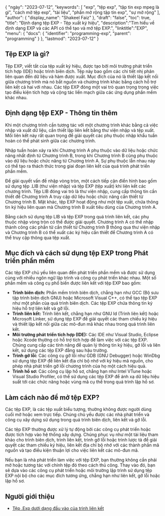 {
"ngày": "2023-07-12",
  "keywords": [
"exp",
"tệp exp",
"tập tin exp mpeg là gì",
"cách mở tệp exp",
"tài liệu",
"phần mở rộng tập tin exp",
"sự mở rộng"
],
  "author": {
"display_name": "Shakeel Faiz"
},
"draft": "false",
"toc": true,
"title": "Định dạng tệp EXP - Tệp xuất ký hiệu",
  "description":"Tìm hiểu về định dạng EXP và các API có thể tạo và mở tệp EXP.",
"linktitle":"EXP",
  "menu": {
    "docs": {
      "identifier": "programming-exp",
      "parent": "programming"
}
},
"lastmod": "2023-07-12"
}

## Tệp EXP là gì?

Tệp EXP, viết tắt của tệp xuất ký hiệu, được tạo bởi môi trường phát triển tích hợp (IDE) hoặc trình biên dịch. Tệp này bao gồm các chi tiết nhị phân liên quan đến dữ liệu và hàm được xuất. Mục đích của nó là thiết lập kết nối giữa chương trình mà nó bắt nguồn và chương trình khác bằng cách hỗ trợ liên kết cả hai với nhau. Các tệp EXP đóng một vai trò quan trọng trong việc tạo điều kiện tích hợp và cộng tác liền mạch giữa các ứng dụng phần mềm khác nhau.

## Định dạng tệp EXP - Thông tin thêm

Khi một chương trình cần tương tác với một chương trình khác bằng cả việc nhập và xuất dữ liệu, cần thiết lập liên kết bằng thư viện nhập và tệp xuất. Mối liên kết này rất quan trọng để giải quyết các phụ thuộc nhập khẩu tuần hoàn có thể phát sinh giữa các chương trình.

Nhập tuần hoàn xảy ra khi Chương trình A phụ thuộc vào dữ liệu hoặc chức năng nhất định từ Chương trình B, trong khi Chương trình B cũng phụ thuộc vào dữ liệu hoặc chức năng từ Chương trình A. Sự phụ thuộc lẫn nhau này có thể tạo ra thách thức trong giai đoạn liên kết của quá trình phát triển phần mềm.

Để giải quyết vấn đề nhập vòng tròn, một cách tiếp cận điển hình bao gồm sử dụng tệp .LIB (thư viện nhập) và tệp EXP (tệp xuất) khi liên kết các chương trình. Tệp LIB đóng vai trò là thư viện nhập, cung cấp thông tin cần thiết để Chương trình A truy cập dữ liệu hoặc chức năng cần thiết từ Chương trình B. Mặt khác, tệp EXP hoạt động như một tệp xuất, chứa thông tin ký hiệu liên quan mà Chương trình B xuất tiêu dùng của Chương trình A.

Bằng cách sử dụng tệp LIB và tệp EXP trong quá trình liên kết, các phụ thuộc nhập vòng tròn có thể được giải quyết. Chương trình A có thể nhập thành công các phần tử cần thiết từ Chương trình B thông qua thư viện nhập và Chương trình B có thể xuất các ký hiệu cần thiết để Chương trình A có thể truy cập thông qua tệp xuất.

## Mục đích và cách sử dụng tệp EXP trong Phát triển phần mềm

Các tệp EXP chủ yếu liên quan đến phát triển phần mềm và được sử dụng cùng với nhiều ngôn ngữ lập trình và công cụ phát triển khác nhau. Một số phần mềm và công cụ phổ biến được liên kết với tệp EXP bao gồm:

- **Trình biên dịch:** Phần mềm trình biên dịch, chẳng hạn như GCC (Bộ sưu tập trình biên dịch GNU) hoặc Microsoft Visual C++, có thể tạo tệp EXP như một phần của quá trình biên dịch. Các tệp EXP chứa thông tin ký hiệu hỗ trợ liên kết và gỡ lỗi.
- **Trình liên kết:** Trình liên kết, chẳng hạn như GNU ld (Trình liên kết) hoặc Microsoft Linker, sử dụng tệp EXP để giải quyết các tham chiếu ký hiệu và thiết lập kết nối giữa các mô-đun mã khác nhau trong quá trình liên kết.
- **Môi trường phát triển tích hợp (IDE):** Các IDE như Visual Studio, Eclipse hoặc Xcode thường có hỗ trợ tích hợp để làm việc với các tệp EXP. Chúng cung cấp các tính năng để quản lý thông tin ký hiệu, gỡ lỗi và liên kết, sử dụng các tệp EXP đằng sau hậu trường.
- **Trình gỡ lỗi:** Các công cụ gỡ lỗi như GDB (GNU Debugger) hoặc WinDbg sử dụng tệp EXP để liên kết địa chỉ bộ nhớ với ký hiệu mã nguồn, cho phép nhà phát triển gỡ lỗi chương trình của họ một cách hiệu quả.
- **Trình hồ sơ:** Các công cụ lập hồ sơ, chẳng hạn như Intel VTune hoặc Visual Studio Profiler, có thể sử dụng các tệp EXP để ánh xạ dữ liệu hiệu suất tới các chức năng hoặc vùng mã cụ thể trong quá trình lập hồ sơ.

## Làm cách nào để mở tệp EXP?

Các tệp EXP, là các tệp xuất biểu tượng, thường không được người dùng cuối mở hoặc xem trực tiếp. Chúng chủ yếu được các nhà phát triển và công cụ xây dựng sử dụng trong quá trình biên dịch, liên kết và gỡ lỗi.

Các tệp EXP thường được xử lý tự động bởi các công cụ phát triển hoặc được tích hợp vào hệ thống xây dựng. Chúng phục vụ như một tài liệu tham khảo cho trình biên dịch, trình liên kết, trình gỡ lỗi hoặc trình lược tả để giải quyết các tham chiếu ký hiệu, liên kết địa chỉ bộ nhớ với các thành phần mã nguồn và tạo điều kiện thuận lợi cho việc liên kết các mô-đun mã.

Nếu bạn là nhà phát triển làm việc với tệp EXP, bạn thường không cần phải mở hoặc tương tác với chính tệp đó theo cách thủ công. Thay vào đó, bạn sẽ dựa vào các công cụ phát triển hoặc môi trường lập trình sử dụng tệp EXP nội bộ cho các mục đích tương ứng, chẳng hạn như liên kết, gỡ lỗi hoặc lập hồ sơ.

## Người giới thiệu
* [Tệp .Exp dưới dạng đầu vào của trình liên kết](https://learn.microsoft.com/en-us/cpp/build/reference/dot-exp-files-as-linker-input?view=msvc-170)

